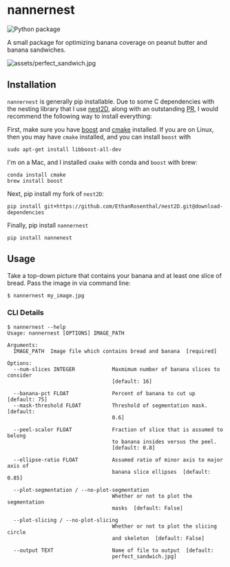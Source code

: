 # nannernest

![Python package](https://github.com/EthanRosenthal/nannernest/workflows/Python%20package/badge.svg?branch=master)

A small package for optimizing banana coverage on peanut butter and banana sandwiches.


![assets/perfect_sandwich.jpg](assets/perfect_sandwich.jpg)


## Installation

`nannernest` is generally pip installable. Due to some C dependencies with the nesting library that I use [nest2D](https://github.com/markfink/nest2D), along with an outstanding [PR](https://github.com/markfink/nest2D/pull/2), I would recommend the following way to install everything:

 First, make sure you have [boost](https://www.boost.org/) and [cmake](https://cmake.org/) installed. If you are on Linux, then you may have `cmake` installed, and you can install `boost` with 
 
 ```commandline
sudo apt-get install libboost-all-dev 
```
 
 I'm on a Mac, and I installed `cmake` with conda and `boost` with brew:
 
 ```commandline
conda install cmake
brew install boost
```

Next, pip install my fork of `nest2D`:

```commandline
pip install git+https://github.com/EthanRosenthal/nest2D.git@download-dependencies
```

Finally, pip install `nannernest`

```commandline
pip install nannenest
```

## Usage

Take a top-down picture that contains your banana and at least one slice of bread. Pass the image in via command line:

```commandline
$ nannernest my_image.jpg
```

### CLI Details

```commandline
$ nannernest --help
Usage: nannernest [OPTIONS] IMAGE_PATH

Arguments:
  IMAGE_PATH  Image file which contains bread and banana  [required]

Options:
  --num-slices INTEGER            Maxmimum number of banana slices to consider
                                  [default: 16]

  --banana-pct FLOAT              Percent of banana to cut up  [default: 75]
  --mask-threshold FLOAT          Threshold of segmentation mask.  [default:
                                  0.6]

  --peel-scaler FLOAT             Fraction of slice that is assumed to belong
                                  to banana insides versus the peel.
                                  [default: 0.8]

  --ellipse-ratio FLOAT           Assumed ratio of minor axis to major axis of
                                  banana slice ellipses  [default: 0.85]

  --plot-segmentation / --no-plot-segmentation
                                  Whether or not to plot the segmentation
                                  masks  [default: False]

  --plot-slicing / --no-plot-slicing
                                  Whether or not to plot the slicing circle
                                  and skeleton  [default: False]

  --output TEXT                   Name of file to output  [default:
                                  perfect_sandwich.jpg]
```
